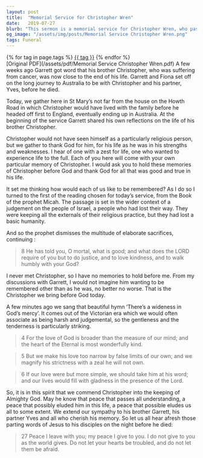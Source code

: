 ```yaml
---
layout: post
title:  "Memorial Service for Christopher Wren"
date:   2019-07-27
blurb: "This sermon is a memorial service for Christopher Wren, who passed away from cancer. The sermon reflects on Christopher's life, his journey from England to Australia, and his zest for life. It also discusses the importance of remembering the good and true in a person's life, and the peace that can be found in God's love."
og_image: "/assets/img/posts/Memorial Service Christopher Wren.png"
tags: Funeral
---    
```

<div class="tag-pills">
    {% for tag in page.tags %}
    <a href="{{ site.baseurl }}/tag/{{ tag | slugify }}" class="tag-pill">{{ tag }}</a>
    {% endfor %}
</div>
[Original PDF](/assets/pdf/Memorial Service Christopher Wren.pdf)
A few weeks ago Garrett got word that his brother Christopher, who was suffering from cancer, was now close to the end of his life. Garrett and Fiona set off on the long journey to Australia to be with Christopher and his partner, Yves, before he died.

Today, we gather here in St Mary’s not far from the house on the Howth Road in which Christopher would have lived with the family before he headed off first to England, eventually ending up in Australia. At the beginning of the service Garrett shared his own reflections on the life of his brother Christopher.

Christopher would not have seen himself as a particularly religious person, but we gather to thank God for him, for his life as he was in his strengths and weaknesses. I hear of one with a zest for life, one who wanted to experience life to the full. Each of you here will come with your own particular memory of Christopher. I would ask you to hold these memories of Christopher before God and thank God for all that was good and true in his life.

It set me thinking how would each of us like to be remembered? As I do so I turned to the first of the reading chosen for today’s service, from the Book of the prophet Micah. The passage is set in the wider context of a judgement on the people of Israel, a people who had lost their way. They were keeping all the externals of their religious practice, but they had lost a basic humanity.

And so the prophet dismisses the multitude of elaborate sacrifices, continuing :

>8 He has told you, O mortal, what is good;
and what does the LORD require of you
but to do justice, and to love kindness,
and to walk humbly with your God?

I never met Christopher, so I have no memories to hold before me. From my discussions with Garrett, I would not imagine him wanting to be remembered other than as he was, no better no worse. That is the Christopher we bring before God today.

A few minutes ago we sang that beautiful hymn ‘There’s a wideness in God’s mercy’. It comes out of the Victorian era which we would often associate as being harsh and judgemental, so the gentleness and the tenderness is particularly striking.

>4 For the love of God is broader
than the measure of our mind;
and the heart of the Eternal
is most wonderfully kind.

>5 But we make his love too narrow
by false limits of our own;
and we magnify his strictness
with a zeal he will not own.

>6 If our love were but more simple,
we should take him at his word;
and our lives would fill with gladness
in the presence of the Lord.

So, it is in this spirit that we commend Christopher into the keeping of Almighty God. May he know that peace that passes all understanding, a peace that possibly eluded him in this life, a peace that possible eludes us all to some extent. We extend our sympathy to his brother Garrett, his partner Yves and all who cherish his memory. So let us all hear afresh those parting words of Jesus to his disciples on the night before he died:

>27 Peace I leave with you; my peace I give to you. I do not give to you as the world gives. Do not let your hearts be troubled, and do not let them be afraid.
